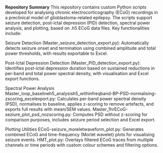**Repository Summary**
This repository contains custom Python scripts developed for analysing chronic electrocorticography (ECoG) recordings in a preclinical model of glioblastoma-related epilepsy. The scripts support seizure detection, post-ictal depression (PID) detection, spectral power analysis, and plotting, based on .h5 ECoG data files. Key functionalities include:

Seizure Detection (Master_seizure_detection_export.py):
Automatically detects seizure onset and termination using combined amplitude and total power thresholds, with results exportable to Excel.

Post-Ictal Depression Detection (Master_PID_detection_export.py):
Identifies post-ictal depression duration based on sustained reductions in per-band and total power spectral density, with visualisation and Excel export functions.

Spectral Power Analysis
Master_loop_baselineh5_analysish5_withinfreqband-BP-PSD-normalising-zscoring_excelexport.py: Calculates per-band power spectral density (PSD), normalises to baseline, applies z-scoring to remove artefacts, and exports full results with mean/SEM values.
Master_1hrECoG-seziure_plot_psd_nozscoring.py: Computes PSD without z-scoring for comparison purposes, includes seizure period selection and Excel export.

Plotting Utilities
ECoG-seizure_moreletwaveform_plot.py: Generates combined ECoG and time-frequency (Morlet wavelet) plots for visualising seizure events.
HMT_plot.py: Overlays filtered ECoG traces from multiple channels or time periods with custom colour schemes and filtering options.
